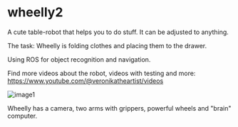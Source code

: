# wheelly2
A cute table-robot that helps you to do stuff. It can be adjusted to anything.

The task: Wheelly is folding clothes and placing them to the drawer.

Using ROS for object recognition and navigation.

Find more videos about the robot, videos with testing and more: https://www.youtube.com/@veronikatheartist/videos

![image1](https://user-images.githubusercontent.com/8210905/235582721-8ea7e4e8-e1f0-4e5e-afac-b4fafb2f8ced.jpeg)

Wheelly has a camera, two arms with grippers, powerful wheels and "brain" computer.
